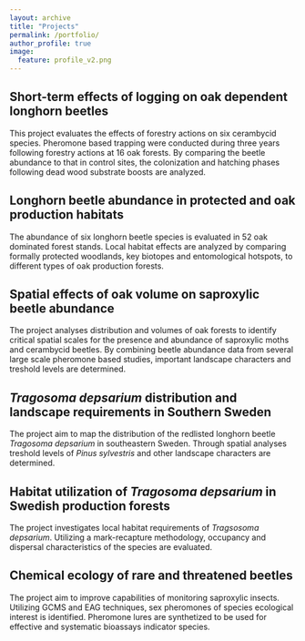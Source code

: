 ```yaml
---
layout: archive
title: "Projects"
permalink: /portfolio/
author_profile: true
image:
  feature: profile_v2.png
---
```


## Short-term effects of logging on oak dependent longhorn beetles
This project evaluates the effects of forestry actions on six cerambycid species. Pheromone based trapping were conducted during three years following forestry actions at 16 oak forests. By comparing the beetle abundance to that in control sites, the colonization and hatching phases following dead wood substrate boosts are analyzed.

## Longhorn beetle abundance in protected and oak production habitats
The abundance of six longhorn beetle species is evaluated in 52 oak dominated forest stands. Local habitat effects are analyzed by comparing formally protected woodlands, key biotopes and entomological hotspots, to different types of oak production forests.

## Spatial effects of oak volume on saproxylic beetle abundance 
The project analyses distribution and volumes of oak forests to identify critical spatial scales for the presence and abundance of saproxylic moths and cerambycid beetles. By combining beetle abundance data from several large scale pheromone based studies, important landscape characters and treshold levels are determined.

## *Tragosoma depsarium* distribution and landscape requirements in Southern Sweden
The project aim to map the distribution of the redlisted longhorn beetle *Tragosoma depsarium* in southeastern Sweden. Through spatial analyses treshold levels of *Pinus sylvestris* and other landscape characters are determined.

## Habitat utilization of *Tragosoma depsarium* in Swedish production forests
The project investigates local habitat requirements of *Tragsosoma depsarium*. Utilizing a mark-recapture methodology, occupancy and dispersal characteristics of the species are evaluated.

## Chemical ecology of rare and threatened beetles
The project aim to improve capabilities of monitoring saproxylic insects. Utilizing GCMS and EAG techniques, sex pheromones of species ecological interest is identified. Pheromone lures are synthetized to be used for effective and systematic bioassays indicator species. 
